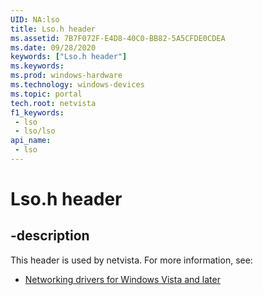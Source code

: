 ```yaml
---
UID: NA:lso
title: Lso.h header
ms.assetid: 7B7F072F-E4D8-40C0-BB82-5A5CFDE0CDEA
ms.date: 09/28/2020
keywords: ["Lso.h header"]
ms.keywords: 
ms.prod: windows-hardware
ms.technology: windows-devices
ms.topic: portal
tech.root: netvista
f1_keywords:
 - lso
 - lso/lso
api_name:
 - lso
---
```


# Lso.h header


## -description

This header is used by netvista. For more information, see:

- [Networking drivers for Windows Vista and later](../_netvista/index.md)

